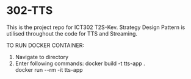 # 302-TTS
This is the project repo for ICT302 T2S-Kev.
Strategy Design Pattern is utilised throughout the code for TTS and Streaming.

TO RUN DOCKER CONTAINER:

1. Navigate to directory
2. Enter following commands:
    docker build -t tts-app .  
    docker run --rm -it tts-app
